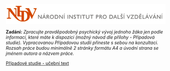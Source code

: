 ![NIDV logo](https://github.com/bedjan/zaverecna_prace/raw/master/nidv.png "NIDV logo")

**Zadání:**
*Zpracujte pravděpodobný psychický vývoj jednoho žáka jen podle informací, které máte k dispozici (možný návod dle přílohy - Případová studie). Vypracovanou Případovou studii přineste s sebou na konzultaci. Rozsah práce budou minimálně 2 stránky formátu A4 a úvodní strana se jménem autora a názvem práce.*

[Případové studie - učební text](http://moodle.nidv.cz/mod/resource/view.php?id=5223)
